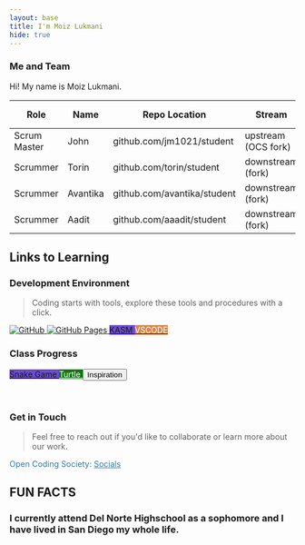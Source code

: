 ```yaml
---
layout: base
title: I'm Moiz Lukmani
hide: true
---
```


### Me and Team

Hi! My name is Moiz Lukmani.

| Role         | Name     | Repo Location                       | Stream                | Repo Name |
|--------------|----------|-------------------------------------|-----------------------|-----------|
| Scrum Master | John     | github.com/jm1021/student           | upstream (OCS fork)   | student   |
| Scrummer     | Torin    | github.com/torin/student            | downstream (fork)     | student   |
| Scrummer     | Avantika | github.com/avantika/student         | downstream (fork)     | student   |
| Scrummer     | Aadit    | github.com/aaadit/student           | downstream (fork)     | student   |


## Links to Learning

### Development Environment

> Coding starts with tools, explore these tools and procedures with a click.

<a href="https://github.com/Open-Coding-Society/student">
    <img src="https://img.shields.io/badge/GitHub-181717?logo=github&logoColor=white" alt="GitHub">
</a>
<a href="https://open-coding-society.github.io/student">
    <img src="https://img.shields.io/badge/GitHub%20Pages-327FC7?logo=github&logoColor=white" alt="GitHub Pages">
</a>
<a href="https://kasm.opencodingsociety.com/" class="button small" style="background-color: #6b4bd3ff">
    KASM
</a>
<a href="https://vscode.dev/" class="button small" style="background-color: #d38a4bff">
    <span style="color: #FFFFFF">VSCODE</span>
</a>

<br>

### Class Progress

<a href="{{site.baseurl}}/snake" class="button small snake-game" aria-label="Play Snake Game">
    Snake Game
</a>
<a href="{{site.baseurl}}/turtle" class="button small turtle-game" aria-label="Play Turtle Game">
    Turtle
</a>
<button class="medium filledHighlight primary">Inspiration</button>
<style>
}

.inspiration-button:hover {
    background: linear-gradient(45deg, #ff5252, #ff9800) !important;
    transform: translateY(-2px) !important;
    box-shadow: 0 8px 25px rgba(0,0,0,0.3) !important;
}

.inspiration-button:active {
}
</style>
<style>
.snake-game {
    background-color: #6b4bd3 !important;
}

.turtle-game {
    background-color: #0e7a0d !important;
    color: #ffffff !important;
}

.button.small {
    transition: transform 0.2s ease, box-shadow 0.2s ease;
}

.button.small:hover {
    transform: translateY(-1px);
    box-shadow: 0 4px 8px rgba(0,0,0,0.2);
}
</style>

<br>

<!-- Contact Section -->
### Get in Touch

> Feel free to reach out if you'd like to collaborate or learn more about our work.

<p style="color: #2A7DB1;">Open Coding Society: <a href="https://opencodingsociety.com" style="color: #2A7DB1; text-decoration: underline;">Socials</a></p>

## FUN FACTS
### I currently attend Del Norte Highschool as a sophomore and I have lived in San Diego my whole life.